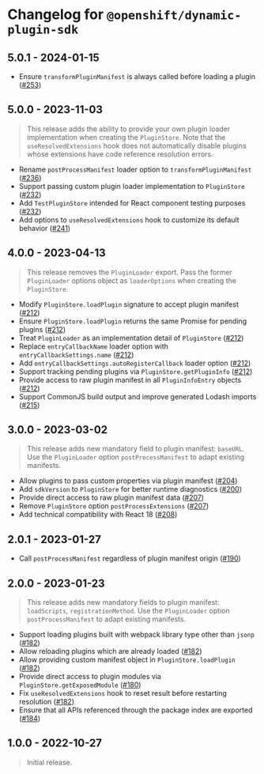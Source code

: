 # Changelog for `@openshift/dynamic-plugin-sdk`

## 5.0.1 - 2024-01-15

- Ensure `transformPluginManifest` is always called before loading a plugin ([#253])

## 5.0.0 - 2023-11-03

> This release adds the ability to provide your own plugin loader implementation when creating
> the `PluginStore`. Note that the `useResolvedExtensions` hook does not automatically disable
> plugins whose extensions have code reference resolution errors.

- Rename `postProcessManifest` loader option to `transformPluginManifest` ([#236])
- Support passing custom plugin loader implementation to `PluginStore` ([#232])
- Add `TestPluginStore` intended for React component testing purposes ([#232])
- Add options to `useResolvedExtensions` hook to customize its default behavior ([#241])

## 4.0.0 - 2023-04-13

> This release removes the `PluginLoader` export. Pass the former `PluginLoader`
> options object as `loaderOptions` when creating the `PluginStore`.

- Modify `PluginStore.loadPlugin` signature to accept plugin manifest ([#212])
- Ensure `PluginStore.loadPlugin` returns the same Promise for pending plugins ([#212])
- Treat `PluginLoader` as an implementation detail of `PluginStore` ([#212])
- Replace `entryCallbackName` loader option with `entryCallbackSettings.name` ([#212])
- Add `entryCallbackSettings.autoRegisterCallback` loader option ([#212])
- Support tracking pending plugins via `PluginStore.getPluginInfo` ([#212])
- Provide access to raw plugin manifest in all `PluginInfoEntry` objects ([#212])
- Support CommonJS build output and improve generated Lodash imports ([#215])

## 3.0.0 - 2023-03-02

> This release adds new mandatory field to plugin manifest: `baseURL`.
> Use the `PluginLoader` option `postProcessManifest` to adapt existing manifests.

- Allow plugins to pass custom properties via plugin manifest ([#204])
- Add `sdkVersion` to `PluginStore` for better runtime diagnostics ([#200])
- Provide direct access to raw plugin manifest data ([#207])
- Remove `PluginStore` option `postProcessExtensions` ([#207])
- Add technical compatibility with React 18 ([#208])

## 2.0.1 - 2023-01-27

- Call `postProcessManifest` regardless of plugin manifest origin ([#190])

## 2.0.0 - 2023-01-23

> This release adds new mandatory fields to plugin manifest: `loadScripts`, `registrationMethod`.
> Use the `PluginLoader` option `postProcessManifest` to adapt existing manifests.

- Support loading plugins built with webpack library type other than `jsonp` ([#182])
- Allow reloading plugins which are already loaded ([#182])
- Allow providing custom manifest object in `PluginStore.loadPlugin` ([#182])
- Provide direct access to plugin modules via `PluginStore.getExposedModule` ([#180])
- Fix `useResolvedExtensions` hook to reset result before restarting resolution ([#182])
- Ensure that all APIs referenced through the package index are exported ([#184])

## 1.0.0 - 2022-10-27

> Initial release.

[#180]: https://github.com/openshift/dynamic-plugin-sdk/pull/180
[#182]: https://github.com/openshift/dynamic-plugin-sdk/pull/182
[#184]: https://github.com/openshift/dynamic-plugin-sdk/pull/184
[#190]: https://github.com/openshift/dynamic-plugin-sdk/pull/190
[#200]: https://github.com/openshift/dynamic-plugin-sdk/pull/200
[#204]: https://github.com/openshift/dynamic-plugin-sdk/pull/204
[#207]: https://github.com/openshift/dynamic-plugin-sdk/pull/207
[#208]: https://github.com/openshift/dynamic-plugin-sdk/pull/208
[#212]: https://github.com/openshift/dynamic-plugin-sdk/pull/212
[#215]: https://github.com/openshift/dynamic-plugin-sdk/pull/215
[#232]: https://github.com/openshift/dynamic-plugin-sdk/pull/232
[#236]: https://github.com/openshift/dynamic-plugin-sdk/pull/236
[#241]: https://github.com/openshift/dynamic-plugin-sdk/pull/241
[#253]: https://github.com/openshift/dynamic-plugin-sdk/pull/253
